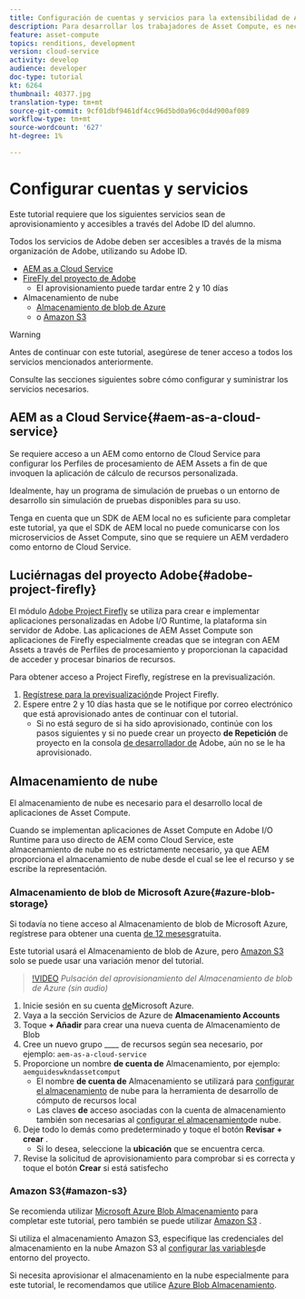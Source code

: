 ```yaml
---
title: Configuración de cuentas y servicios para la extensibilidad de Asset Compute
description: Para desarrollar los trabajadores de Asset Compute, es necesario tener acceso a cuentas y servicios, incluido AEM como Cloud Service, Adobe Project Firefly y almacenamiento en la nube, que proporciona Microsoft o Amazon.
feature: asset-compute
topics: renditions, development
version: cloud-service
activity: develop
audience: developer
doc-type: tutorial
kt: 6264
thumbnail: 40377.jpg
translation-type: tm+mt
source-git-commit: 9cf01dbf9461df4cc96d5bd0a96c0d4d900af089
workflow-type: tm+mt
source-wordcount: '627'
ht-degree: 1%

---
```



# Configurar cuentas y servicios

Este tutorial requiere que los siguientes servicios sean de aprovisionamiento y accesibles a través del Adobe ID del alumno.

Todos los servicios de Adobe deben ser accesibles a través de la misma organización de Adobe, utilizando su Adobe ID.

+ [AEM as a Cloud Service](#aem-as-a-cloud-service)
+ [FireFly del proyecto de Adobe](#adobe-project-firefly)
   + El aprovisionamiento puede tardar entre 2 y 10 días
+ Almacenamiento de nube
   + [Almacenamiento de blob de Azure](https://azure.microsoft.com/en-us/services/storage/blobs/)
   + o [Amazon S3](https://aws.amazon.com/s3/?did=ft_card&amp;trk=ft_card)

>[!WARNING]
>
>Antes de continuar con este tutorial, asegúrese de tener acceso a todos los servicios mencionados anteriormente.
> 
> Consulte las secciones siguientes sobre cómo configurar y suministrar los servicios necesarios.

## AEM as a Cloud Service{#aem-as-a-cloud-service}

Se requiere acceso a un AEM como entorno de Cloud Service para configurar los Perfiles de procesamiento de AEM Assets a fin de que invoquen la aplicación de cálculo de recursos personalizada.

Idealmente, hay un programa de simulación de pruebas o un entorno de desarrollo sin simulación de pruebas disponibles para su uso.

Tenga en cuenta que un SDK de AEM local no es suficiente para completar este tutorial, ya que el SDK de AEM local no puede comunicarse con los microservicios de Asset Compute, sino que se requiere un AEM verdadero como entorno de Cloud Service.

## Luciérnagas del proyecto Adobe{#adobe-project-firefly}

El módulo [Adobe Project Firefly](https://www.adobe.io/apis/experienceplatform/project-firefly.html) se utiliza para crear e implementar aplicaciones personalizadas en Adobe I/O Runtime, la plataforma sin servidor de Adobe. Las aplicaciones de AEM Asset Compute son aplicaciones de Firefly especialmente creadas que se integran con AEM Assets a través de Perfiles de procesamiento y proporcionan la capacidad de acceder y procesar binarios de recursos.

Para obtener acceso a Project Firefly, regístrese en la previsualización.

1. [Regístrese para la previsualización](https://adobeio.typeform.com/to/obqgRm)de Project Firefly.
1. Espere entre 2 y 10 días hasta que se le notifique por correo electrónico que está aprovisionado antes de continuar con el tutorial.
   + Si no está seguro de si ha sido aprovisionado, continúe con los pasos siguientes y si no puede crear un proyecto __de Repetición__ de proyecto en la consola [de desarrollador de](https://console.adobe.io) Adobe, aún no se le ha aprovisionado.

## Almacenamiento de nube

El almacenamiento de nube es necesario para el desarrollo local de aplicaciones de Asset Compute.

Cuando se implementan aplicaciones de Asset Compute en Adobe I/O Runtime para uso directo de AEM como Cloud Service, este almacenamiento de nube no es estrictamente necesario, ya que AEM proporciona el almacenamiento de nube desde el cual se lee el recurso y se escribe la representación.

### Almacenamiento de blob de Microsoft Azure{#azure-blob-storage}

Si todavía no tiene acceso al Almacenamiento de blob de Microsoft Azure, regístrese para obtener una cuenta [de 12 meses](https://azure.microsoft.com/en-us/free/)gratuita.

Este tutorial usará el Almacenamiento de blob de Azure, pero [Amazon S3](#amazon-s3) solo se puede usar una variación menor del tutorial.

>[!VIDEO](https://video.tv.adobe.com/v/40377/?quality=12&learn=on)
_Pulsación del aprovisionamiento del Almacenamiento de blob de Azure (sin audio)_


1. Inicie sesión en su cuenta [de](https://azure.microsoft.com/en-us/account/)Microsoft Azure.
1. Vaya a la sección Servicios de Azure de __Almacenamiento Accounts__
1. Toque __+ Añadir__ para crear una nueva cuenta de Almacenamiento de Blob
1. Cree un nuevo grupo ____ de recursos según sea necesario, por ejemplo: `aem-as-a-cloud-service`
1. Proporcione un nombre __de cuenta de__ Almacenamiento, por ejemplo: `aemguideswkndassetcomput`
   + El nombre __de cuenta de__ Almacenamiento se utilizará para [configurar el almacenamiento](../develop/environment-variables.md) de nube para la herramienta de desarrollo de cómputo de recursos local
   + Las claves __de__ acceso asociadas con la cuenta de almacenamiento también son necesarias al [configurar el almacenamiento](../develop/environment-variables.md)de nube.
1. Deje todo lo demás como predeterminado y toque el botón __Revisar + crear__ .
   + Si lo desea, seleccione la __ubicación__ que se encuentra cerca.
1. Revise la solicitud de aprovisionamiento para comprobar si es correcta y toque el botón __Crear__ si está satisfecho

### Amazon S3{#amazon-s3}

Se recomienda utilizar [Microsoft Azure Blob Almacenamiento](#azure-blob-storage) para completar este tutorial, pero también se puede utilizar [Amazon S3](https://aws.amazon.com/s3/?did=ft_card&amp;trk=ft_card) .

Si utiliza el almacenamiento Amazon S3, especifique las credenciales del almacenamiento en la nube Amazon S3 al [configurar las variables](../develop/environment-variables.md#amazon-s3)de entorno del proyecto.

Si necesita aprovisionar el almacenamiento en la nube especialmente para este tutorial, le recomendamos que utilice [Azure Blob Almacenamiento](#azure-blob-storage).
